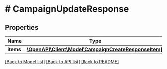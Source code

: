 # # CampaignUpdateResponse

## Properties

Name | Type | Description | Notes
------------ | ------------- | ------------- | -------------
**items** | [**\OpenAPI\Client\Model\CampaignCreateResponseItem[]**](CampaignCreateResponseItem.md) |  | [optional]

[[Back to Model list]](../../README.md#models) [[Back to API list]](../../README.md#endpoints) [[Back to README]](../../README.md)
